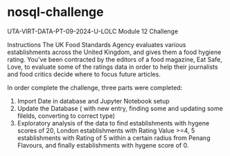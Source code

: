 # nosql-challenge
UTA-VIRT-DATA-PT-09-2024-U-LOLC Module 12 Challenge

Instructions
The UK Food Standards Agency evaluates various establishments across the United Kingdom, and gives them a food hygiene rating. You've been contracted by the editors of a food magazine, Eat Safe, Love, to evaluate some of the ratings data in order to help their journalists and food critics decide where to focus future articles.

In order complete the challenge, three parts were completed:
1. Import Date in database and Jupyter Notebook setup
2. Update the Database ( with new entry, finding some and updating some filelds, converting to correct type)
3. Exploratory analysis of the data to find establishments with hygene scores of 20, London establishments with Rating Value >=4, 5 establishments with Rating of 5 within a certain radius from Penang Flavours, and finally establishments with hygene score of 0.

